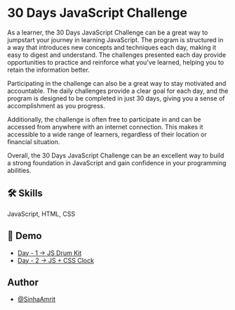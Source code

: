 
# 30 Days JavaScript Challenge

As a learner, the 30 Days JavaScript Challenge can be a great way to jumpstart your journey in learning JavaScript. The program is structured in a way that introduces new concepts and techniques each day, making it easy to digest and understand. The challenges presented each day provide opportunities to practice and reinforce what you've learned, helping you to retain the information better.

Participating in the challenge can also be a great way to stay motivated and accountable. The daily challenges provide a clear goal for each day, and the program is designed to be completed in just 30 days, giving you a sense of accomplishment as you progress.

Additionally, the challenge is often free to participate in and can be accessed from anywhere with an internet connection. This makes it accessible to a wide range of learners, regardless of their location or financial situation.

Overall, the 30 Days JavaScript Challenge can be an excellent way to build a strong foundation in JavaScript and gain confidence in your programming abilities.

## 🛠 Skills

JavaScript, HTML, CSS

## 🔗 Demo

- [Day - 1 -> JS Drum Kit](https://sinhaamrit.github.io/30-days-of-javascript/Day-1/)
- [Day - 2 -> JS + CSS Clock](https://sinhaamrit.github.io/30-days-of-javascript/Day-2/)

## Author

- [@SinhaAmrit](https://www.github.com/SinhaAmrit)
